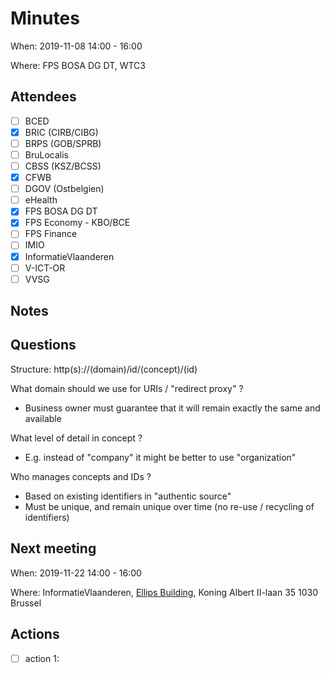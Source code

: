 # Minutes

When: 2019-11-08 14:00 - 16:00

Where: FPS BOSA DG DT, WTC3

## Attendees
- [ ] BCED
- [X] BRIC (CIRB/CIBG)
- [ ] BRPS (GOB/SPRB)
- [ ] BruLocalis
- [ ] CBSS (KSZ/BCSS)
- [X] CFWB
- [ ] DGOV (Ostbelgien)
- [ ] eHealth
- [X] FPS BOSA DG DT
- [X] FPS Economy - KBO/BCE
- [ ] FPS Finance
- [ ] IMIO
- [X] InformatieVlaanderen
- [ ] V-ICT-OR
- [ ] VVSG

## Notes

## Questions

Structure: http(s)://(domain)/id/(concept)/(id)

What domain should we use for URIs / "redirect proxy" ?
- Business owner must guarantee that it will remain exactly the same and available

What level of detail in concept ?
- E.g. instead of "company" it might be better to use "organization"

Who manages concepts and IDs ?
- Based on existing identifiers in "authentic source"
- Must be unique, and remain unique over time (no re-use / recycling of identifiers)

## Next meeting

When: 2019-11-22 14:00 - 16:00

Where: InformatieVlaanderen, [Ellips Building](https://www.vlaanderen.be/vlaamse-overheid/gebouwen/ellipsgebouw), Koning Albert II-laan 35 1030 Brussel

## Actions
- [ ] action 1: 
